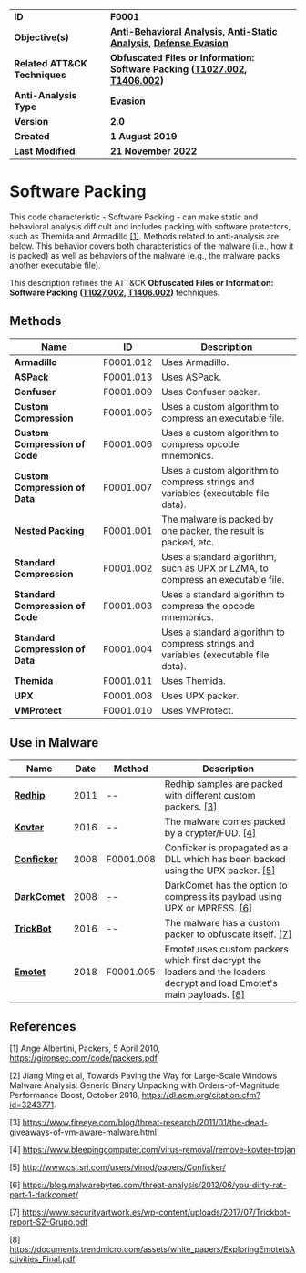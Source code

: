 <table>
<tr>
<td><b>ID</b></td>
<td><b>F0001</b></td>
</tr>
<tr>
<td><b>Objective(s)</b></td>
<td><b><a href="../anti-behavioral-analysis">Anti-Behavioral Analysis</a>, <a href="../anti-static-analysis">Anti-Static Analysis</a>, <a href="../defense-evasion">Defense Evasion</a></b></td>
</tr>
<tr>
<td><b>Related ATT&CK Techniques</b></td>
<td><b>Obfuscated Files or Information: Software Packing (<a href="https://attack.mitre.org/techniques/T1027/002/">T1027.002</a>, <a href="https://attack.mitre.org/techniques/T1406/002/">T1406.002</a>)</b></td>
</tr>
<tr>
<td><b>Anti-Analysis Type</b></td>
<td><b>Evasion</b></td>
</tr>
<tr>
<td><b>Version</b></td>
<td><b>2.0</b></td>
</tr>
<tr>
<td><b>Created</b></td>
<td><b>1 August 2019</b></td>
</tr>
<tr>
<td><b>Last Modified</b></td>
<td><b>21 November 2022</b></td>
</tr>
</table>

# Software Packing

This code characteristic - Software Packing - can make static and behavioral analysis difficult and includes packing with software protectors, such as Themida and Armadillo [[1]](#1). Methods related to anti-analysis are below. This behavior covers both characteristics of the malware (i.e., how it is packed) as well as behaviors of the malware (e.g., the malware packs another executable file).

This description refines the ATT&CK **Obfuscated Files or Information: Software Packing ([T1027.002](https://attack.mitre.org/techniques/T1027/002/), [T1406.002](https://attack.mitre.org/techniques/T1406/002/))** techniques.

## Methods

|Name|ID|Description|
|---|---|---|
|**Armadillo**|F0001.012|Uses Armadillo.|
|**ASPack**|F0001.013|Uses ASPack.|
|**Confuser**|F0001.009|Uses Confuser packer.|
|**Custom Compression**|F0001.005|Uses a custom algorithm to compress an executable file.|
|**Custom Compression of Code**|F0001.006|Uses a custom algorithm to compress opcode mnemonics.|
|**Custom Compression of Data**|F0001.007|Uses a custom algorithm to compress strings and variables (executable file data).|
|**Nested Packing**|F0001.001|The malware is packed by one packer, the result is packed, etc.|
|**Standard Compression**|F0001.002|Uses a standard algorithm, such as UPX or LZMA, to compress an executable file.|
|**Standard Compression of Code**|F0001.003|Uses a standard algorithm to compress the opcode mnemonics.|
|**Standard Compression of Data**|F0001.004|Uses a standard algorithm to compress strings and variables (executable file data).|
|**Themida**|F0001.011|Uses Themida.|
|**UPX**|F0001.008|Uses UPX packer.|
|**VMProtect**|F0001.010|Uses VMProtect.|

## Use in Malware

|Name|Date|Method|Description|
|---|---|---|---|
|[**Redhip**](../xample-malware/redhip.md)|2011|--|Redhip samples are packed with different custom packers. [[3]](#3)|
|[**Kovter**](../xample-malware/kovter.md)|2016|--|The malware comes packed by a crypter/FUD. [[4]](#4)|
|[**Conficker**](../xample-malware/conficker.md)|2008|F0001.008|Conficker is propagated as a DLL which has been backed using the UPX packer. [[5]](#5)|
|[**DarkComet**](../xample-malware/dark-comet.md)|2008|--|DarkComet has the option to compress its payload using UPX or MPRESS.  [[6]](#6)|
|[**TrickBot**](../xample-malware/trickbot.md)|2016|--|The malware has a custom packer to obfuscate itself. [[7]](#7)|
|[**Emotet**](../xample-malware/emotet.md)|2018|F0001.005|Emotet uses custom packers which first decrypt the loaders and the loaders decrypt and load Emotet's main payloads. [[8]](#8)|

## References

<a name="1">[1]</a> Ange Albertini, Packers, 5 April 2010, https://gironsec.com/code/packers.pdf

<a name="2">[2]</a> Jiang Ming et al, Towards Paving the Way for Large-Scale Windows Malware Analysis: Generic Binary Unpacking with Orders-of-Magnitude Performance Boost, October 2018, https://dl.acm.org/citation.cfm?id=3243771.

<a name="3">[3]</a> https://www.fireeye.com/blog/threat-research/2011/01/the-dead-giveaways-of-vm-aware-malware.html

<a name="4">[4]</a> https://www.bleepingcomputer.com/virus-removal/remove-kovter-trojan

<a name="5">[5]</a> http://www.csl.sri.com/users/vinod/papers/Conficker/

<a name="6">[6]</a> https://blog.malwarebytes.com/threat-analysis/2012/06/you-dirty-rat-part-1-darkcomet/

<a name="7">[7]</a> https://www.securityartwork.es/wp-content/uploads/2017/07/Trickbot-report-S2-Grupo.pdf

<a name="8">[8]</a> https://documents.trendmicro.com/assets/white_papers/ExploringEmotetsActivities_Final.pdf
